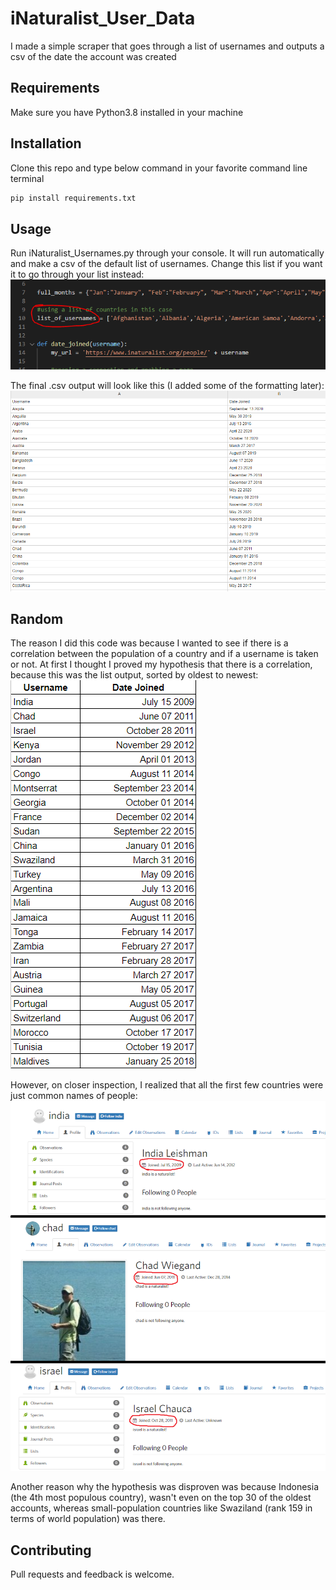 # iNaturalist_User_Data
I made a simple scraper that goes through a list of usernames and outputs a csv of the date the account was created

## Requirements
Make sure you have Python3.8 installed in your machine

## Installation
Clone this repo and type below command in your favorite command line terminal

```bash
pip install requirements.txt
```

## Usage
Run iNaturalist_Usernames.py through your console. It will run automatically and make a csv of the default list of usernames.
Change this list if you want it to go through your list instead:
![](UsernamesList.PNG)

The final .csv output will look like this (I added some of the formatting later):
![](UsernamesOriginal.PNG)

## Random
The reason I did this code was because I wanted to see if there is a correlation between the population of a country and if a username is taken or not. At first I thought I proved my hypothesis that there is a correlation, because this was the list output, sorted by oldest to newest: 
![](SortedList.PNG)

However, on closer inspection, I realized that all the first few countries were just common names of people:
![](OldestAccts.PNG)

Another reason why the hypothesis was disproven was because Indonesia (the 4th most populous country), wasn't even on the top 30 of the oldest accounts, whereas small-population countries like Swaziland (rank 159 in terms of world population) was there.

## Contributing
Pull requests and feedback is welcome.
